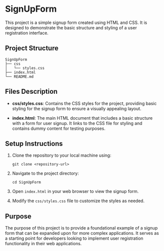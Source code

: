 # SignUpForm

This project is a simple signup form created using HTML and CSS. It is designed to demonstrate the basic structure and styling of a user registration interface.

## Project Structure

```
SignUpForm
├── css
│   └── styles.css
├── index.html
└── README.md
```

## Files Description

- **css/styles.css**: Contains the CSS styles for the project, providing basic styling for the signup form to ensure a visually appealing layout.

- **index.html**: The main HTML document that includes a basic structure with a form for user signup. It links to the CSS file for styling and contains dummy content for testing purposes.

## Setup Instructions

1. Clone the repository to your local machine using:
   ```
   git clone <repository-url>
   ```

2. Navigate to the project directory:
   ```
   cd SignUpForm
   ```

3. Open `index.html` in your web browser to view the signup form.

4. Modify the `css/styles.css` file to customize the styles as needed.

## Purpose

The purpose of this project is to provide a foundational example of a signup form that can be expanded upon for more complex applications. It serves as a starting point for developers looking to implement user registration functionality in their web applications.